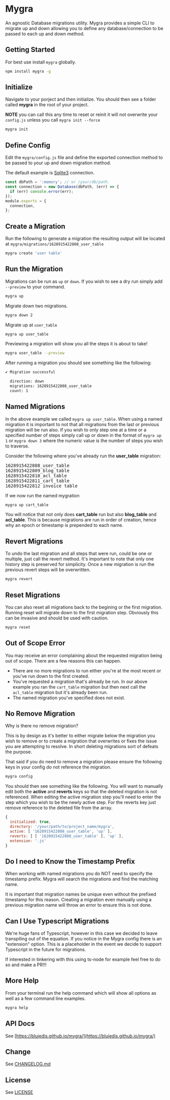 # Mygra

An agnostic Database migrations utility. Mygra provides a simple CLI to migrate up and down allowing you to define any database/connection to be passed to each up and down method.

## Getting Started

For best use install `mygra` globally.

```sh
npm install mygra -g
```

## Initialize

Navigate to your porject and then initialize. You should then see a folder called **mygra** in the root of your project.

**NOTE** you can call this any time to reset or reinit it will not overwrite your `config.js` unless you call `mygra init --force`

```js
mygra init
```

## Define Config

Edit the `mygra/config.js` file and define the exported connection method to be passed to your up and down migration method.

The default example is [Sqlite3](https://www.npmjs.com/package/sqlite3) connection.

```js
const dbPath = ':memory'; // or /your/db/path.
const connection = new Database(dbPath, (err) => {
  if (err) console.error(err);
});
module.exports = {
  connection,
};
```

## Create a Migration

Run the following to generate a migration the resulting output will be located at `mygra/migrations/1628915422808_user_table`

```sh
mygra create 'user table'
```

## Run the Migration

Migrations can be run as `up` or `down`. If you wish to see a dry run simply add `--preview` to your command.

```sh
mygra up
```

Migrate down two migrations.

```sh
mygra down 2
```

Migrate up at `user_table`

```sh
mygra up user_table
```

Previewing a migration will show you all the steps it is about to take!

```sh
mygra user_table --preview
```

After running a migration you should see something like the following:

```sh
✔ Migration successful

  direction: down
  migrations: 1628915422808_user_table
  count: 1
```

## Named Migrations

In the above example we called `mygra up user_table`. When using a named migration it is important to not that all migrations from the last or previous migration will be run also. If you wish to only step one at a time or a specified number of steps simply call up or down in the format of `mygra up 1` or `mygra down 3` where the numeric value is the number of steps you wish to traverse.

Consider the following where you've already run the **user_table** migration:

<pre>
1628915422808_user_table
1628915422809_blog_table
1628915422810_acl_table
1628915422811_cart_table
1628915422812_invoice_table
</pre>

If we now run the named mygration

```sh
mygra up cart_table
```

You will notice that not only does **cart_table** run but also **blog_table** and **acl_table**. This is because migrations are run in order of creation, hence why an epoch or timestamp is prepended to each name.

## Revert Migrations

To undo the last migration and all steps that were run, could be one or multiple, just call the revert method. It's important to note that only one history step is preserved for simplicity. Once a new migration is run the previous revert steps will be overwritten.

```sh
mygra revert
```

## Reset Migrations

You can also reset all migrations back to the begining or the first migration. Running reset will migrate down to the first migration step. Obviously this can be invasive and should be used with caution.

```sh
mygra reset
```

## Out of Scope Error

You may receive an error complaining about the requested migration being out of scope. There are a few reasons this can happen.

- There are no more migrations to run either you're at the most recent or you've run down to the first created.
- You've requested a migration that's already be run. In our above example you ran the `cart_table` migration but then next call the `acl_table` migration but it's already been run.
- The named migration you've specified does not exist.

## No Remove Migration

Why is there no remove migration?

This is by design as it's better to either migrate below the migration you wish to remove or to create a migration that overwrites or fixes the issue you are attempting to resolve. In short deleting migrations sort of defeats the purpose.

That said if you do need to remove a migration please ensure the following keys in your config do not reference the migration.

```sh
mygra config
```

You should then see something like the following. You will want to manually edit both the **active** and **reverts** keys so that the deleted migration is not referenced. When editing the active migration step you'll need to enter the step which you wish to be the newly active step. For the reverts key just remove reference to the deleted file from the array.

```js
{
  initialized: true,
  directory: '/your/path/to/project_name/mygra',
  active: [ '1628915422808_user_table', 'up' ],
  reverts: [ [ '1628915422808_user_table' ], 'up' ],
  extension: '.js'
}
```

## Do I need to Know the Timestamp Prefix

When working with named migrations you do NOT need to specify the timestamp prefix. Mygra will search the migrations and find the matching name.

It is important that migration names be unique even without the prefixed timestamp for this reason. Creating a migration even manually using a previous migration name will throw an error to ensure this is not done.

## Can I Use Typescript Migrations

We're huge fans of Typescript, however in this case we decided to leave transpiling out of the equation. If you notice in the Mygra config there is an "extension" option. This is a placeholder in the event we decide to support Typescript in the future for migrations.

If interested in tinkering with this using ts-node for example feel free to do so and make a PR!!!

## More Help

From your terminal run the help command which will show all options as well as a few command line examples.

```sh
mygra help
```

## API Docs

See [https://blujedis.github.io/mygra/](https://blujedis.github.io/mygra/)

## Change

See [CHANGELOG.md](CHANGELOG.md)

## License

See [LICENSE](LICENSE)
